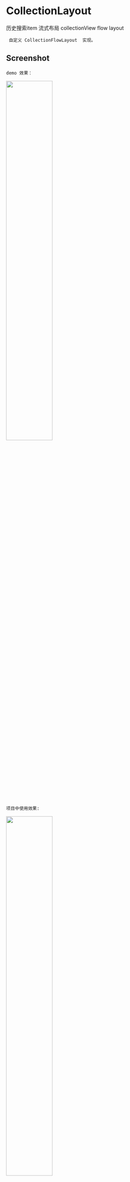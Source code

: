 # CollectionLayout

 历史搜索item  流式布局  collectionView flow layout
 
     自定义 CollectionFlowLayout  实现。
     
    
## Screenshot

    demo 效果：

<img src="https://github.com/shiliujiejie/CollectionLayout/blob/master/ScreenShot/IMG_0231.PNG" width = "50%" heigth = "50%" />

    项目中使用效果:

<img src="https://github.com/shiliujiejie/CollectionLayout/blob/master/ScreenShot/IMG_0232.PNG" width = "50%" heigth = "50%" />
